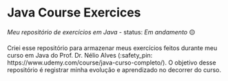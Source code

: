 # Java Course Exercices
_Meu repositório de exercícios em Java_ - status: _Em andamento_ 	:yellow_circle:
<p>Criei esse repositório para armazenar meus exercícios feitos durante meu curso em Java do Prof. Dr. Nélio Alves (:safety_pin: https://www.udemy.com/course/java-curso-completo/). O objetivo desse repositório é registrar minha evolução e aprendizado no decorrer do curso.</p>